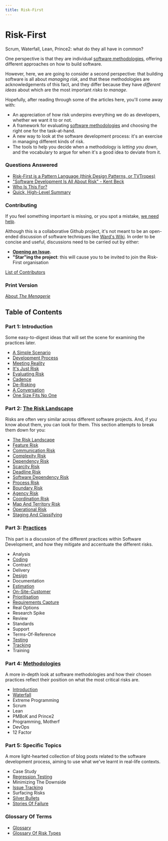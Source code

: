 ```yaml
---
title: Risk-First
---
```


# Risk-First

Scrum, Waterfall, Lean, Prince2:  what do they all have in common?  

One perspective is that they are individual [software methodologies](https://en.wikipedia.org/wiki/Software_development_process#Methodologies), offering different approaches on how to build software.

However, here, we are going to consider a second perspective:  that building software is all about _managing risk_, and that these methodologies are acknowledgements of this fact, and they differ because they have _different ideas_ about which are the most important _risks to manage_.

Hopefully, after reading through some of the articles here, you'll come away with:

- An appreciation of how risk underpins everything we do as developers, whether we want it to or not.
- A framework for evaluating [software methodologies](https://en.wikipedia.org/wiki/Software_development_process#Methodologies) and choosing the right one for the task-at-hand.
- A new way to look at the software development process: it's an exercise in managing different kinds of risk.
- The tools to help you decide when a methodology is _letting you down_, and the vocabulary to argue for when it's a good idea to deviate from it.

### Questions Answered

- [Risk-First is a Pattern Language (think Design Patterns, or TVTropes)](A-Pattern-Language)
- ["Software Development Is All About Risk" - Kent Beck](All-About-Risk)
- [Who Is This For?](Audience)
- [Quick, High-Level Summary](Quick-Summary)

### Contributing

If you feel something important is missing, or you spot a mistake, [we need help](https://github.com/risk-first/website/blob/master/CONTRIBUTING.md).

Although this is a collaborative Github project, it's not meant to be an open-ended discussion of software techniques like [Ward's Wiki](http://wiki.c2.com).  In order to be concise and useful, discussions need to be carried out by either:

- **[Opening an Issue](https://github.com/risk-first/website/issues).**
- **"Star"ing the project**: this will cause you to be invited to join the Risk-First organisation

[List of Contributors](Contributors)

### Print Version

[About _The Menagerie_](The-Menagerie)

## Table of Contents

### Part 1: Introduction

Some easy-to-digest ideas that will set the scene for examining the practices later.

 - [A Simple Scenario](A-Simple-Scenario)
 - [Development Process](Development-Process)
 - [Meeting Reality](Meeting-Reality)
 - [It's Just Risk](Just-Risk)
 - [Evaluating Risk](Evaluating-Risk)
 - [Cadence](Cadence)
 - [De-Risking](De-Risking)
 - [A Conversation](A-Conversation)
 - [One Size Fits No One](One-Size-Fits-No-One)
 
### Part 2: [The Risk Landscape](Risk-Landscape)

Risks are often very similar across different software projects.   And, if you know about them, you can look for them.  This section attempts to break them down for you:

 - [The Risk Landscape](Risk-Landscape)
 - [Feature Risk](Feature-Risk)
 - [Communication Risk](Communication-Risk)
 - [Complexity Risk](Complexity-Risk)
 - [Dependency Risk](Dependency-Risk)
 - [Scarcity Risk](Scarcity-Risk)
 - [Deadline Risk](Deadline-Risk)
 - [Software Dependency Risk](Software-Dependency-Risk)
 - [Process Risk](Process-Risk)
 - [Boundary Risk](Boundary-Risk)
 - [Agency Risk](Agency-Risk) 
 - [Coordination Risk](Coordination-Risk)
 - [Map And Territory Risk](Map-And-Territory-Risk)
 - [Operational Risk](Operational-Risk)
 - [Staging And Classifying](Staging-And-Classifying)
 
### Part 3: [Practices](Practices)

This part is a discussion of the different practices within Software Development, and how they mitigate and accentuate the different risks.

 - Analysis
 - [Coding](Coding)
 - Contract
 - Delivery
 - [Design](Design)
 - Documentation
 - [Estimation](Estimates)
 - [On-Site-Customer](On-Site-Customer)
 - [Prioritisation](Prioritisation)
 - [Requirements Capture](Requirements-Capture)
 - Real Options
 - Research Spike
 - Review
 - Standards
 - Support
 - Terms-Of-Reference
 - [Testing](Testing)
 - [Tracking](Tracking)
 - Training
 
### Part 4: [Methodologies](Methodologies)

A more in-depth look at software methodologies and how their chosen practices reflect their position on what the most critical risks are. 

 - [Introduction](Methodologies)
 - [Waterfall](Waterfall)
 - Extreme Programming
 - Scrum
 - Lean
 - PMBoK and Prince2
 - Programming, Motherf
 - DevOps
 - 12 Factor
 
### Part 5: Specific Topics

A more light-hearted collection of blog posts related to the software development process, aiming to use what we've learnt in real-life contexts.

 - Case Study
 - [Regression Testing](Regression-Testing)
 - Minimizing The Downside
 - [Issue Tracking](Issue-Tracking)
 - Surfacing Risks
 - [Silver Bullets](Silver-Bullets)
 - [Stories Of Failure](Stories-Of-Failure)

### Glossary Of Terms

 - [Glossary](Glossary)
 - [Glossary Of Risk Types](Glossary-Of-Risk-Types)
 